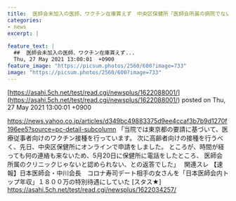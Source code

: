 ```yaml
---
title:  医師会未加入の医師、ワクチン在庫貰えず　中央区保健所「医師会所属の病院でないとワクチン供給いたしません」 東京  
categories:
- news
excerpt: |
  
feature_text: |
  ##  医師会未加入の医師、ワクチン在庫貰えず...
  Thu, 27 May 2021 13:00:01  +0900
feature_image: "https://picsum.photos/2560/600?image=733"
image: "https://picsum.photos/2560/600?image=733"
---
```


[https://asahi.5ch.net/test/read.cgi/newsplus/1622088001/](https://asahi.5ch.net/test/read.cgi/newsplus/1622088001/)
posted on Thu, 27 May 2021 13:00:01  +0900

<!--more-->

https://news.yahoo.co.jp/articles/d349bc49883375d9ee4ccaf3b7b9d1270f196ee5?source=pc-detail-subcolumn 「当院では東京都の要請に基づいて、医療従事者向けのワクチン接種を行っています。 次に高齢者向けの接種を行うべく、先日、中央区保健所にオンラインで申請をしました。 ところが、時間が経っても何の連絡も来ないため、5月20日に保健所に電話をしたところ、 医師会所属のクリニックじゃないと認められない、との返答でした」　 関連スレ 【速報】日本医師会・中川会長　コロナ寿司デート相手の女さんを「日本医師会内トップ年収」１８００万の特別待遇にしていた [スタス★] https://asahi.5ch.net/test/read.cgi/newsplus/1622034257/
